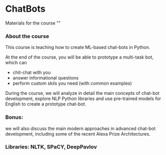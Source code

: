# ChatBots
Materials for the course ""

### About the course

This course is teaching how to create ML-based chat-bots in Python.
 
At the end of the course, you will be able to prototype a multi-task bot, which can
 - chit-chat with you 
 - answer informational questions
 - perform custom skils you need (with common examples)
 

During the course, we will analyze in detail the main concepts of chat-bot development, explore NLP Python libraries and use pre-trained models for English to create a prototype chat-bot. 

### Bonus: 
we will also discuss the main modern approaches in advanced chat-bot development, including some of the recent Alexa Prize Architectures.

### Libraries: NLTK, SPaCY, DeepPavlov

